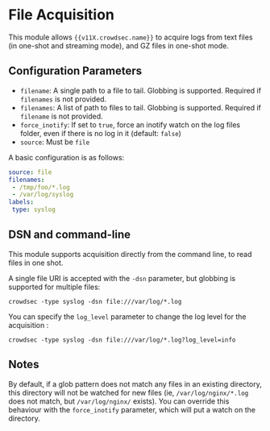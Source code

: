 # File Acquisition

This module allows `{{v11X.crowdsec.name}}` to acquire logs from text files (in one-shot and streaming mode), and GZ files in one-shot mode.

## Configuration Parameters

 - `filename`: A single path to a file to tail. Globbing is supported. Required if `filenames` is not provided.
 - `filenames`: A list of path to files to tail. Globbing is supported. Required if `filename` is not provided.
 - `force_inotify`: If set to `true`, force an inotify watch on the log files folder, even if there is no log in it (default: `false`)
 - `source`: Must be `file`

A basic configuration is as follows:

```yaml
source: file
filenames:
 - /tmp/foo/*.log
 - /var/log/syslog
labels:
 type: syslog
```

## DSN and command-line

This module supports acquisition directly from the command line, to read files in one shot.

A single file URI is accepted with the `-dsn` parameter, but globbing is supported for multiple files:

`crowdsec -type syslog -dsn file:///var/log/*.log`

You can specify the `log_level` parameter to change the log level for the acquisition :

`crowdsec -type syslog -dsn file:///var/log/*.log?log_level=info`

## Notes

By default, if a glob pattern does not match any files in an existing directory, this directory will not be watched for new files (ie, `/var/log/nginx/*.log` does not match, but `/var/log/nginx/` exists).
You can override this behaviour with the `force_inotify` parameter, which will put a watch on the directory.